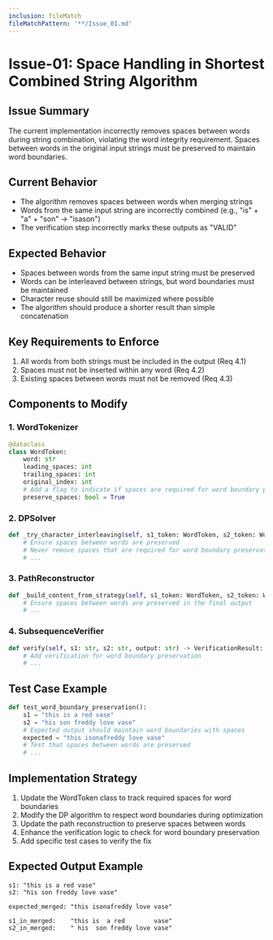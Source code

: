```yaml
---
inclusion: fileMatch
fileMatchPattern: '**/Issue_01.md'
---
```


# Issue-01: Space Handling in Shortest Combined String Algorithm

## Issue Summary
The current implementation incorrectly removes spaces between words during string combination, violating the word integrity requirement. Spaces between words in the original input strings must be preserved to maintain word boundaries.

## Current Behavior
- The algorithm removes spaces between words when merging strings
- Words from the same input string are incorrectly combined (e.g., "is" + "a" + "son" → "isason")
- The verification step incorrectly marks these outputs as "VALID"

## Expected Behavior
- Spaces between words from the same input string must be preserved
- Words can be interleaved between strings, but word boundaries must be maintained
- Character reuse should still be maximized where possible
- The algorithm should produce a shorter result than simple concatenation

## Key Requirements to Enforce
1. All words from both strings must be included in the output (Req 4.1)
2. Spaces must not be inserted within any word (Req 4.2)
3. Existing spaces between words must not be removed (Req 4.3)

## Components to Modify

### 1. WordTokenizer
```python
@dataclass
class WordToken:
    word: str
    leading_spaces: int
    trailing_spaces: int
    original_index: int
    # Add a flag to indicate if spaces are required for word boundary preservation
    preserve_spaces: bool = True
```

### 2. DPSolver
```python
def _try_character_interleaving(self, s1_token: WordToken, s2_token: WordToken) -> dict:
    # Ensure spaces between words are preserved
    # Never remove spaces that are required for word boundary preservation
    # ...
```

### 3. PathReconstructor
```python
def _build_content_from_strategy(self, s1_token: WordToken, s2_token: WordToken, strategy: str) -> str:
    # Ensure spaces between words are preserved in the final output
    # ...
```

### 4. SubsequenceVerifier
```python
def verify(self, s1: str, s2: str, output: str) -> VerificationResult:
    # Add verification for word boundary preservation
    # ...
```

## Test Case Example
```python
def test_word_boundary_preservation():
    s1 = "this is a red vase"
    s2 = "his son freddy love vase"
    # Expected output should maintain word boundaries with spaces
    expected = "this isonafreddy love vase"
    # Test that spaces between words are preserved
    # ...
```

## Implementation Strategy
1. Update the WordToken class to track required spaces for word boundaries
2. Modify the DP algorithm to respect word boundaries during optimization
3. Update the path reconstruction to preserve spaces between words
4. Enhance the verification logic to check for word boundary preservation
5. Add specific test cases to verify the fix

## Expected Output Example
```
s1: "this is a red vase"
s2: "his son freddy love vase"

expected_merged: "this isonafreddy love vase"

s1_in_merged:    "this is  a red        vase"
s2_in_merged:    " his  son freddy love vase"
```